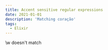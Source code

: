 ```yaml
---
title: Accent sensitive regular expressions
date: 2021-01-01
description: 'Matching coração'
tags:
  - Elixir
---
```


\w doesn't match

